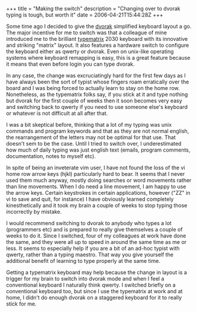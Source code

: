 +++
title = "Making the switch"
description = "Changing over to dvorak typing is tough, but worth it"
date = 2006-04-21T15:44:28Z
+++


Some time ago I decided to give the [dvorak][5] simplified keyboard
layout a go. The major incentive for me to switch was that a colleague
of mine introduced me to the brilliant [typematrix][6] 2030 keyboard with
its innovative and striking "matrix" layout. It also features a
hardware switch to configure the keyboard either as qwerty or dvorak.
Even on unix-like operating systems where keyboard remapping is easy,
this is a great feature because it means that even before login you can
type dvorak.

In any case, the change was excruciatingly hard for the first few days
as I have always been the sort of typist whose fingers roam erratically
over the board and I was being forced to actually learn to stay on the
home row. Nonetheless, as the typematrix folks say, if you stick at it
and type nothing but dvorak for the first couple of weeks then it soon
becomes very easy and switching back to qwerty if you need to use
someone else's keyboard or whatever is not difficult at all after that.

I was a bit skeptical before, thinking that a lot of my typing was unix
commands and program keywords and that as they are not normal english,
the rearrangement of the letters may not be optimal for that use. That
doesn't sem to be the case. Until I tried to switch over, I
underestimated how much of daily typing was just english text (emails,
program comments, documentation, notes to myself etc).

In spite of being an inveterate vim user, I have not found the loss of
the vi home row arrow keys (hjkl) particularly hard to bear. It seems
that I never used them much anyway, mostly doing searches or word
movements rather than line movements. When I do need a line movement, I
am happy to use the arrow keys. Certain keystrokes in certain
applications, however ("ZZ" in vi to save and quit, for instance) I
have obviously learned completely kinesthetically and it took my brain
a couple of weeks to stop typing those incorrectly by mistake.

I would recommend switching to dvorak to anybody who types a lot
(programmers etc) and is prepared to really give themselves a couple of
weeks to do it. Since I switched, four of my colleagues at work have
done the same, and they were all up to speed in around the same time as
me or less. It seems to especially help if you are a bit of an ad-hoc
typist with qwerty, rather than a typing maestro. That way you give
yourself the additional benefit of learning to type properly at the
same time.

Getting a typematrix keyboard may help because the change in layout is
a trigger for my brain to switch into dvorak mode and when I feel a
conventional keyboard I naturally think qwerty. I switched briefly on a
conventional keyboard too, but since I use the typematrix at work and
at home, I didn't do enough dvorak on a staggered keyboard for it to
really stick for me.

[1]: http://www.uncarved.com/articles/dvorak
[2]: http://www.uncarved.com/
[3]: http://www.uncarved.com/articles/contact
[4]: http://www.uncarved.com/login/
[5]: http://en.wikipedia.org/wiki/Dvorak_Simplified_Keyboard
[6]: http://www.typematrix.com/
